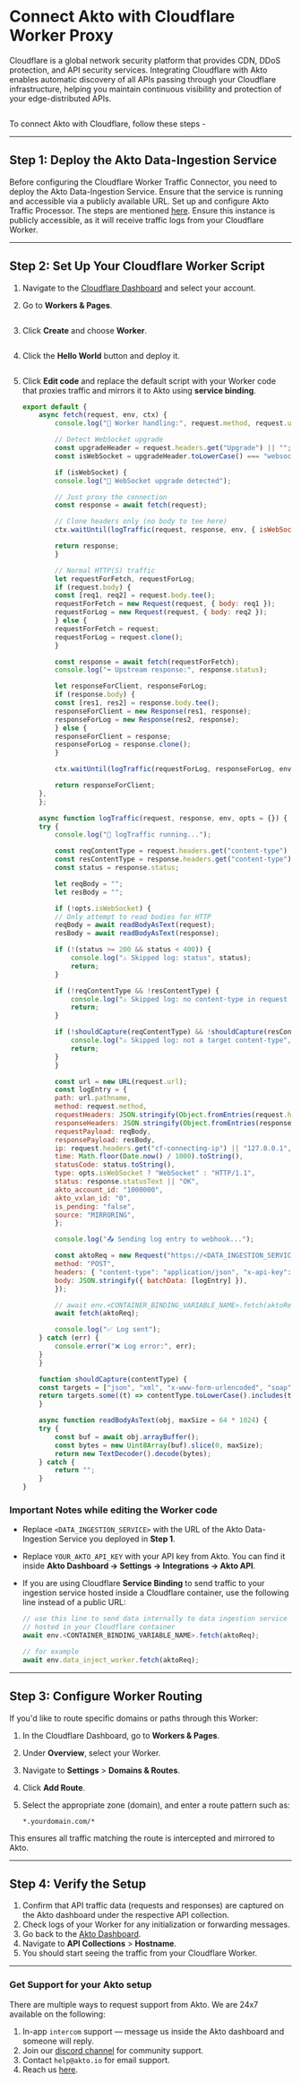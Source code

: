 # Connect Akto with Cloudflare Worker Proxy

Cloudflare is a global network security platform that provides CDN, DDoS protection, and API security services. Integrating Cloudflare with Akto enables automatic discovery of all APIs passing through your Cloudflare infrastructure, helping you maintain continuous visibility and protection of your edge-distributed APIs.

<figure><img src="../../.gitbook/assets/image (11).png" alt=""><figcaption></figcaption></figure>

To connect Akto with Cloudflare, follow these steps -

---

## Step 1: Deploy the Akto Data-Ingestion Service

Before configuring the Cloudflare Worker Traffic Connector, you need to deploy the Akto Data-Ingestion Service. Ensure that the service is running and accessible via a publicly available URL.
Set up and configure Akto Traffic Processor. The steps are mentioned [here](https://docs.akto.io/getting-started/traffic-processor/hybrid-saas).
Ensure this instance is publicly accessible, as it will receive traffic logs from your Cloudflare Worker.

---

## Step 2: Set Up Your Cloudflare Worker Script

1. Navigate to the [Cloudflare Dashboard](https://dash.cloudflare.com/) and select your account.
2. Go to **Workers & Pages**.

   <figure><img src="../../.gitbook/assets/cloudflare_workers_pages.png" alt=""><figcaption></figcaption></figure>
3. Click **Create** and choose **Worker**.

   <figure><img src="../../.gitbook/assets/cloudflare-hello-world-worker.png" alt=""><figcaption></figcaption></figure>
4. Click the **Hello World** button and deploy it.

   <figure><img src="../../.gitbook/assets/cloudflare-hello-world-worker-deploy.png" alt=""><figcaption></figcaption></figure>
5. Click **Edit code** and replace the default script with your Worker code that proxies traffic and mirrors it to Akto using **service binding**.

    ```javascript
    export default {
        async fetch(request, env, ctx) {
            console.log("🚀 Worker handling:", request.method, request.url);

            // Detect WebSocket upgrade
            const upgradeHeader = request.headers.get("Upgrade") || "";
            const isWebSocket = upgradeHeader.toLowerCase() === "websocket";

            if (isWebSocket) {
            console.log("🔄 WebSocket upgrade detected");

            // Just proxy the connection
            const response = await fetch(request);

            // Clone headers only (no body to tee here)
            ctx.waitUntil(logTraffic(request, response, env, { isWebSocket: true }));

            return response;
            }

            // Normal HTTP(S) traffic
            let requestForFetch, requestForLog;
            if (request.body) {
            const [req1, req2] = request.body.tee();
            requestForFetch = new Request(request, { body: req1 });
            requestForLog = new Request(request, { body: req2 });
            } else {
            requestForFetch = request;
            requestForLog = request.clone();
            }

            const response = await fetch(requestForFetch);
            console.log("⬅️ Upstream response:", response.status);

            let responseForClient, responseForLog;
            if (response.body) {
            const [res1, res2] = response.body.tee();
            responseForClient = new Response(res1, response);
            responseForLog = new Response(res2, response);
            } else {
            responseForClient = response;
            responseForLog = response.clone();
            }

            ctx.waitUntil(logTraffic(requestForLog, responseForLog, env));

            return responseForClient;
        },
        };

        async function logTraffic(request, response, env, opts = {}) {
        try {
            console.log("📝 logTraffic running...");

            const reqContentType = request.headers.get("content-type") || "";
            const resContentType = response.headers.get("content-type") || "";
            const status = response.status;

            let reqBody = "";
            let resBody = "";

            if (!opts.isWebSocket) {
            // Only attempt to read bodies for HTTP
            reqBody = await readBodyAsText(request);
            resBody = await readBodyAsText(response);

            if (!(status >= 200 && status < 400)) {
                console.log("⚠️ Skipped log: status", status);
                return;
            }

            if (!reqContentType && !resContentType) {
                console.log("⚠️ Skipped log: no content-type in request or response");
                return;
            }

            if (!shouldCapture(reqContentType) && !shouldCapture(resContentType)) {
                console.log("⚠️ Skipped log: not a target content-type", { reqContentType, resContentType });
                return;
            }
            }

            const url = new URL(request.url);
            const logEntry = {
            path: url.pathname,
            method: request.method,
            requestHeaders: JSON.stringify(Object.fromEntries(request.headers)),
            responseHeaders: JSON.stringify(Object.fromEntries(response.headers)),
            requestPayload: reqBody,
            responsePayload: resBody,
            ip: request.headers.get("cf-connecting-ip") || "127.0.0.1",
            time: Math.floor(Date.now() / 1000).toString(),
            statusCode: status.toString(),
            type: opts.isWebSocket ? "WebSocket" : "HTTP/1.1",
            status: response.statusText || "OK",
            akto_account_id: "1000000",
            akto_vxlan_id: "0",
            is_pending: "false",
            source: "MIRRORING",
            };

            console.log("📤 Sending log entry to webhook...");

            const aktoReq = new Request("https://<DATA_INGESTION_SERVICE>/api/ingestData", {
            method: "POST",
            headers: { "content-type": "application/json", "x-api-key": "YOUR_AKTO_API_KEY" },
            body: JSON.stringify({ batchData: [logEntry] }),
            });

            // await env.<CONTAINER_BINDING_VARIABLE_NAME>.fetch(aktoReq);
            await fetch(aktoReq);

            console.log("✅ Log sent");
        } catch (err) {
            console.error("❌ Log error:", err);
        }
        }

        function shouldCapture(contentType) {
        const targets = ["json", "xml", "x-www-form-urlencoded", "soap", "grpc"];
        return targets.some((t) => contentType.toLowerCase().includes(t));
        }

        async function readBodyAsText(obj, maxSize = 64 * 1024) {
        try {
            const buf = await obj.arrayBuffer();
            const bytes = new Uint8Array(buf).slice(0, maxSize);
            return new TextDecoder().decode(bytes);
        } catch {
            return "";
        }
    }
    ```

### Important Notes while editing the Worker code

* Replace `<DATA_INGESTION_SERVICE>` with the URL of the Akto Data-Ingestion Service you deployed in **Step 1**.
* Replace `YOUR_AKTO_API_KEY` with your API key from Akto.
  You can find it inside **Akto Dashboard → Settings → Integrations → Akto API**.
* If you are using Cloudflare **Service Binding** to send traffic to your ingestion service hosted inside a Cloudflare container, use the following line instead of a public URL:

  ```javascript
  // use this line to send data internally to data ingestion service
  // hosted in your Cloudflare container
  await env.<CONTAINER_BINDING_VARIABLE_NAME>.fetch(aktoReq);

  // for example
  await env.data_inject_worker.fetch(aktoReq);
  ```

---

## Step 3: Configure Worker Routing

If you'd like to route specific domains or paths through this Worker:

1. In the Cloudflare Dashboard, go to **Workers & Pages**.
2. Under **Overview**, select your Worker.
3. Navigate to **Settings** > **Domains & Routes**.
4. Click **Add Route**.
5. Select the appropriate zone (domain), and enter a route pattern such as:

   ```
   *.yourdomain.com/*
   ```

This ensures all traffic matching the route is intercepted and mirrored to Akto.

---

## Step 4: Verify the Setup

1. Confirm that API traffic data (requests and responses) are captured on the Akto dashboard under the respective API collection.
2. Check logs of your Worker for any initialization or forwarding messages.
3. Go back to the [Akto Dashboard](https://app.akto.io/).
4. Navigate to **API Collections** > **Hostname**.
5. You should start seeing the traffic from your Cloudflare Worker.

---

### Get Support for your Akto setup

There are multiple ways to request support from Akto. We are 24x7 available on the following:

1. In-app `intercom` support — message us inside the Akto dashboard and someone will reply.
2. Join our [discord channel](https://www.akto.io/community) for community support.
3. Contact `help@akto.io` for email support.
4. Reach us [here](https://www.akto.io/contact-us).